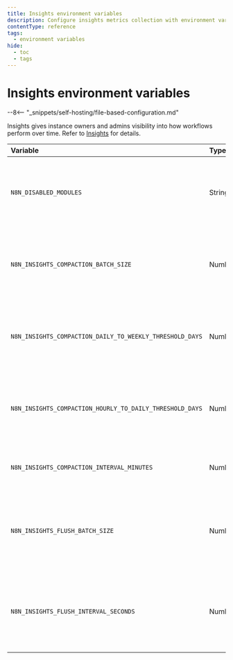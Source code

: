 ```yaml
---
title: Insights environment variables
description: Configure insights metrics collection with environment variables for your self-hosted n8n instance. 
contentType: reference
tags:
  - environment variables
hide:
  - toc
  - tags
---
```


# Insights environment variables

--8<-- "_snippets/self-hosting/file-based-configuration.md"

Insights gives instance owners and admins visibility into how workflows perform over time. Refer to [Insights](/insights.md) for details.

 | Variable                                                 | Type   | Default | Description                                                                             |
 |:---------------------------------------------------------|:-------|:--------|:----------------------------------------------------------------------------------------|
 | `N8N_DISABLED_MODULES`                                   | String | -       | Set to `insights` to disable the feature and metrics collection for an instance.        |
 | `N8N_INSIGHTS_COMPACTION_BATCH_SIZE`                     | Number | 500     | The number of raw insights data to compact in a single batch.                           |
 | `N8N_INSIGHTS_COMPACTION_DAILY_TO_WEEKLY_THRESHOLD_DAYS` | Number | 180     | The maximum age (in days) of daily insights data to compact.                            |
 | `N8N_INSIGHTS_COMPACTION_HOURLY_TO_DAILY_THRESHOLD_DAYS` | Number | 90      | The maximum age (in days) of hourly insights data to compact.                           |
 | `N8N_INSIGHTS_COMPACTION_INTERVAL_MINUTES`               | Number | 60      | Interval (in minutes) at which compaction should run.                                   |
 | `N8N_INSIGHTS_FLUSH_BATCH_SIZE`                          | Number | 1000    | The maximum number of insights data to keep in the buffer before flushing.              |
 | `N8N_INSIGHTS_FLUSH_INTERVAL_SECONDS`                    | Number | 30      | The interval (in seconds) at which the insights data should be flushed to the database. |
